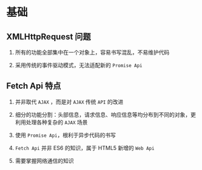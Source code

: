 # 基础

## XMLHttpRequest 问题

1. 所有的功能全部集中在一个对象上，容易书写混乱，不易维护代码

2. 采用传统的事件驱动模式，无法适配新的 `Promise Api`

## Fetch Api 特点

1. 并非取代 `AJAX` ，而是对 `AJAX` 传统 `API` 的改进

2. 细分的功能分割：头部信息，请求信息、响应信息等均分布到不同的对象，更利用处理各种复杂的 `AJAX` 场景

3. 使用 `Promise Api`，根利于异步代码的书写

4. `Fetch Api` 并非 ES6 的知识，属于 HTML5 新增的 `Web Api`

5. 需要掌握网络通信的知识
